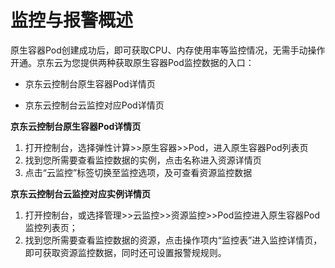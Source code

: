 
# 监控与报警概述

原生容器Pod创建成功后，即可获取CPU、内存使用率等监控情况，无需手动操作开通。京东云为您提供两种获取原生容器Pod监控数据的入口：

* 京东云控制台原生容器Pod详情页

* 京东云控制台云监控对应Pod详情页

**京东云控制台原生容器Pod详情页**

 1. 打开控制台，选择弹性计算>>原生容器>>Pod，进入原生容器Pod列表页
 2.  找到您所需要查看监控数据的实例，点击名称进入资源详情页
 3.  点击“云监控”标签切换至监控选项，及可查看资源监控数据

**京东云控制台云监控对应实例详情页**

 1. 打开控制台，或选择管理>>云监控>>资源监控>>Pod监控进入原生容器Pod监控列表页；
 2. 找到您所需要查看监控数据的资源，点击操作项内“监控表”进入监控详情页，即可获取资源监控数据，同时还可设置报警规规则。